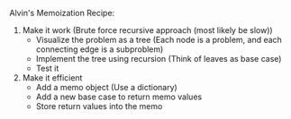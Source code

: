 Alvin's Memoization Recipe:
1. Make it work (Brute force recursive approach (most likely be slow))
    - Visualize the problem as a tree (Each node is a problem, and each connecting edge is a subproblem)
    - Implement the tree using recursion (Think of leaves as base case)
    - Test it 
2. Make it efficient
    - Add a memo object (Use a dictionary)
    - Add a new base case to return memo values
    - Store return values into the memo
